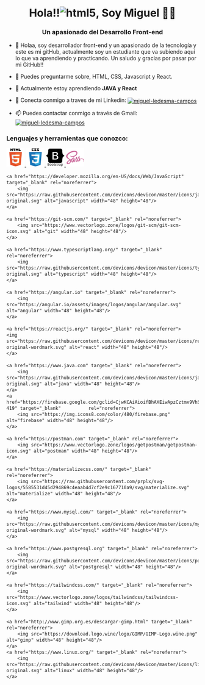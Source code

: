 <h1 align="center">Hola!!<img src="https://gifs.org.es/gifs/2020/09/7215/gif-para-saludar.gif" alt="html5" width="48" height="48"/>, Soy Miguel 👨‍💻</h1>
<h3 align="center">Un apasionado del Desarrollo Front-end</h3>



- 📗 Holaa, soy desarrollador front-end y un apasionado de la tecnología y este es mi gitHub, actualmente soy un estudiante que va subiendo aquí lo que va aprendiendo y practicando. Un saludo y gracias por pasar por mi GitHub!! 

- 💬 Puedes preguntarme sobre, HTML, CSS, Javascript y React.

- 🌱 Actualmente estoy aprendiendo **JAVA y React**

- 💼 Conecta conmigo a traves de mi Linkedin: <span align="left-top">
<a href="https://linkedin.com/in/miguel-ledesma-campos" target="blank"><img align="center" src="https://raw.githubusercontent.com/rahuldkjain/github-profile-readme-generator/master/src/images/icons/Social/linked-in-alt.svg" alt="miguel-ledesma-campos" height="20" width="30" /></a>
</span>

- 📫 Puedes contactar conmigo a través de Gmail: <span align="left-top">
<a href="mailto:angelmiguellc35@gmail.com"><img align="center" src="https://cdn-icons-png.flaticon.com/512/281/281769.png" alt="miguel-ledesma-campos" height="20" width="20" /></a>
</span>

<h3 align="left">Lenguajes y herramientas que conozco:</h3>
<p align="left"> 
    <a href="https://www.w3schools.com/html/" target="_blank" rel="noreferrer"> 
        <img src="https://raw.githubusercontent.com/devicons/devicon/master/icons/html5/html5-original-wordmark.svg" alt="html5" width="48" height="48"/> 
    </a>
    <a href="https://www.w3schools.com/css/" target="_blank" rel="noreferrer"> 
        <img src="https://raw.githubusercontent.com/devicons/devicon/master/icons/css3/css3-original-wordmark.svg" alt="css3" width="48" height="48"/> 
    </a>
<!--  bootstrap    -->
    <a href="https://getbootstrap.com" target="_blank" rel="noreferrer"> 
        <img src="https://raw.githubusercontent.com/devicons/devicon/master/icons/bootstrap/bootstrap-plain-wordmark.svg" alt="bootstrap" width="48" height="48"/> 
    </a>
    <a href="https://sass-lang.com" target="_blank" rel="noreferrer"> 
        <img src="https://raw.githubusercontent.com/devicons/devicon/master/icons/sass/sass-original.svg" alt="sass" width="48" height="48"/> 
    </a> 
    
    <a href="https://developer.mozilla.org/en-US/docs/Web/JavaScript" target="_blank" rel="noreferrer"> 
        <img src="https://raw.githubusercontent.com/devicons/devicon/master/icons/javascript/javascript-original.svg" alt="javascript" width="48" height="48"/> 
    </a>
    
    <a href="https://git-scm.com/" target="_blank" rel="noreferrer"> 
        <img src="https://www.vectorlogo.zone/logos/git-scm/git-scm-icon.svg" alt="git" width="48" height="48"/>    
    </a>
    
    <a href="https://www.typescriptlang.org/" target="_blank" rel="noreferrer"> 
        <img src="https://raw.githubusercontent.com/devicons/devicon/master/icons/typescript/typescript-original.svg" alt="typescript" width="48" height="48"/> 
    </a> 
    
    <a href="https://angular.io" target="_blank" rel="noreferrer"> 
        <img src="https://angular.io/assets/images/logos/angular/angular.svg" alt="angular" width="48" height="48"/> 
    </a>
    
    <a href="https://reactjs.org/" target="_blank" rel="noreferrer"> 
    <img src="https://raw.githubusercontent.com/devicons/devicon/master/icons/react/react-original-wordmark.svg" alt="react" width="48" height="48"/> 
    </a>
    
    <a href="https://www.java.com" target="_blank" rel="noreferrer">
        <img src="https://raw.githubusercontent.com/devicons/devicon/master/icons/java/java-original.svg" alt="java" width="48" height="48"/> 
    </a>     
    <a href="https://firebase.google.com/gclid=CjwKCAiAioifBhAXEiwApzCztmx9VhSEh66GGz985HG9iq28yRw5jGLd6ilZFEfnG9_XN2CUAV9llRoCbJ4QAvD_BwE&gclsrc=aw.ds&hl=es-419" target="_blank"          rel="noreferrer">
        <img src="https://img.icons8.com/color/480/firebase.png" alt="firebase" width="48" height="48"/> 
    </a>    
    
    <a href="https://postman.com" target="_blank" rel="noreferrer"> 
        <img src="https://www.vectorlogo.zone/logos/getpostman/getpostman-icon.svg" alt="postman" width="48" height="48"/> 
    </a>    
    
    <a href="https://materializecss.com/" target="_blank" rel="noreferrer"> 
        <img src="https://raw.githubusercontent.com/prplx/svg-logos/5585531d45d294869c4eaab4d7cf2e9c167710a9/svg/materialize.svg" alt="materialize" width="48" height="48"/> 
    </a>
    
    <a href="https://www.mysql.com/" target="_blank" rel="noreferrer"> 
        <img src="https://raw.githubusercontent.com/devicons/devicon/master/icons/mysql/mysql-original-wordmark.svg" alt="mysql" width="48" height="48"/>
    </a>     
    
    <a href="https://www.postgresql.org" target="_blank" rel="noreferrer"> 
        <img src="https://raw.githubusercontent.com/devicons/devicon/master/icons/postgresql/postgresql-original-wordmark.svg" alt="postgresql" width="48" height="48"/>
    </a>
    
    <a href="https://tailwindcss.com/" target="_blank" rel="noreferrer"> 
        <img src="https://www.vectorlogo.zone/logos/tailwindcss/tailwindcss-icon.svg" alt="tailwind" width="48" height="48"/> 
    </a>     
    
    <a href="http://www.gimp.org.es/descargar-gimp.html" target="_blank" rel="noreferrer"> 
        <img src="https://download.logo.wine/logo/GIMP/GIMP-Logo.wine.png" alt="gimp" width="48" height="48"/> 
    </a>
    <a href="https://www.linux.org/" target="_blank" rel="noreferrer"> 
        <img src="https://raw.githubusercontent.com/devicons/devicon/master/icons/linux/linux-original.svg" alt="linux" width="48" height="48"/> 
    </a>  
</p>
 


